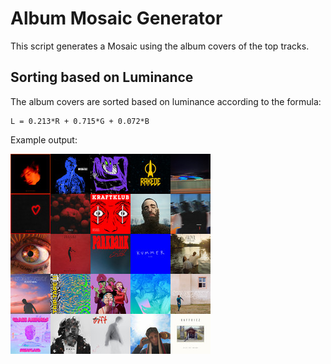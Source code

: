 # Album Mosaic Generator
This script generates a Mosaic using the album covers of the top tracks.

## Sorting based on Luminance
The album covers are sorted based on luminance according to the formula:
```
L = 0.213*R + 0.715*G + 0.072*B
```
Example output:

![alt text](https://github.com/danpfister/album-mosaic-generator/blob/main/images/output.png?raw=true)